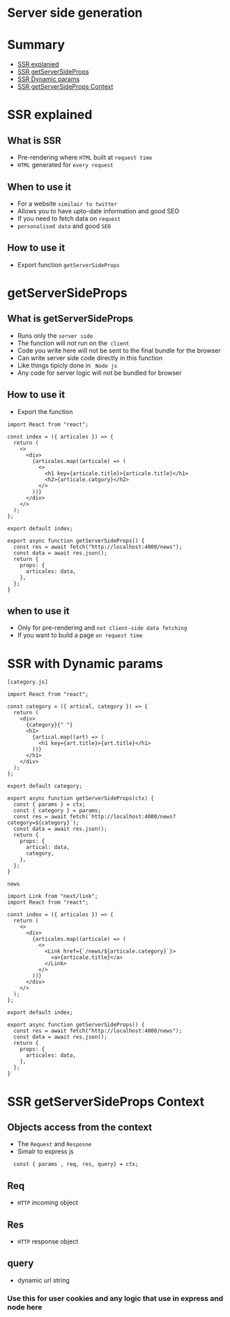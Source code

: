 # Server side generation


 # Summary
 - [SSR explanied](#SSR-explained)
 - [SSR getServerSideProps](#getServerSideProps)
 - [SSR Dynamic params](#SSR-with-Dynamic-params)
 - [SSR getServerSideProps Context](#SSR-getServerSideProps-Context)
 

# SSR explained

  ## What is SSR
  - Pre-rendering where ```HTML``` built at ```request time```
  - ```HTML``` generated for ```every request```
  
  ## When to use it 
  - For a website ```similair to twitter```
  - Allows you to have upto-date information and good SEO
  - If you need to fetch data on ```request```
  - ```personalised data``` and good ```SEO``` 
  
  ## How to use it 
  - Export function ```getServerSideProps```

# getServerSideProps

 ## What is getServerSideProps
 - Runs only the ```server side```
 - The function will not run on the``` client```
 - Code you write here will not be sent to the final bundle for the browser
 - Can write server side code directly in this function
 - Like things tipicly done in ``` Node js```
 - Any code for server logic will not be bundled for browser
 
 
 ## How to use it 
 - Export the function 
```
import React from "react";

const index = ({ articales }) => {
  return (
    <>
      <div>
        {articales.map((articale) => (
          <>
            <h1 key={articale.title}>{articale.title}</h1>
            <h2>{articale.catgory}</h2>
          </>
        ))}
      </div>
    </>
  );
};

export default index;

export async function getServerSideProps() {
  const res = await fetch("http://localhost:4000/news");
  const data = await res.json();
  return {
    props: {
      articales: data,
    },
  };
}

```

  ## when to use it 
  - Only for pre-rendering and ```not client-side data fetching```
  - If you want to build a page ```on request time```



# SSR with Dynamic params

```[category.js]```
```
import React from "react";

const category = ({ artical, category }) => {
  return (
    <div>
      {category}{" "}
      <h1>
        {artical.map((art) => (
          <h1 key={art.title}>{art.title}</h1>
        ))}
      </h1>
    </div>
  );
};

export default category;

export async function getServerSideProps(ctx) {
  const { params } = ctx;
  const { category } = params;
  const res = await fetch(`http://localhost:4000/news?category=${category}`);
  const data = await res.json();
  return {
    props: {
      artical: data,
      category,
    },
  };
}

```

```news```
```
import Link from "next/link";
import React from "react";

const index = ({ articales }) => {
  return (
    <>
      <div>
        {articales.map((articale) => (
          <>
            <Link href={`/news/${articale.category}`}>
              <a>{articale.title}</a>
            </Link>
          </>
        ))}
      </div>
    </>
  );
};

export default index;

export async function getServerSideProps() {
  const res = await fetch("http://localhost:4000/news");
  const data = await res.json();
  return {
    props: {
      articales: data,
    },
  };
}

```




# SSR getServerSideProps Context 

## Objects access from the context
- The ```Request``` and ```Resposne```
- Simalr to express js
```
  const { params , req, res, query} = ctx;
```
 ## Req
 - ```HTTP``` incoming object

## Res
- ```HTTP``` response object

## query
- dynamic url string

### Use this for user cookies and any logic that use in express and node here 
